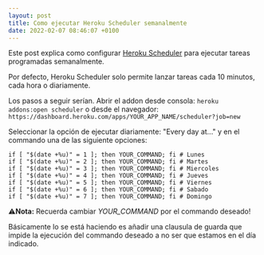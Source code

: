 ```yaml
---
layout: post
title: Como ejecutar Heroku Scheduler semanalmente
date: 2022-02-07 08:46:07 +0100
---
```


Este post explica como configurar [Heroku Scheduler](https://elements.heroku.com/addons/scheduler) 
para ejecutar tareas programadas semanalmente.

Por defecto, Heroku Scheduler solo permite lanzar tareas cada 10 minutos, cada hora o diariamente.

Los pasos a seguir serían. Abrir el addon desde consola:
`heroku addons:open scheduler`
o desde el navegador:
`https://dashboard.heroku.com/apps/YOUR_APP_NAME/scheduler?job=new`

Seleccionar la opción de ejecutar diariamente: "Every day at..." y en el commando una de las 
siguiente opciones:

```
if [ "$(date +%u)" = 1 ]; then YOUR_COMMAND; fi # Lunes
if [ "$(date +%u)" = 2 ]; then YOUR_COMMAND; fi # Martes
if [ "$(date +%u)" = 3 ]; then YOUR_COMMAND; fi # Miercoles
if [ "$(date +%u)" = 4 ]; then YOUR_COMMAND; fi # Jueves
if [ "$(date +%u)" = 5 ]; then YOUR_COMMAND; fi # Viernes
if [ "$(date +%u)" = 6 ]; then YOUR_COMMAND; fi # Sabado
if [ "$(date +%u)" = 7 ]; then YOUR_COMMAND; fi # Domingo
```

⚠️**Nota:** Recuerda cambiar *YOUR_COMMAND* por el commando deseado!

Básicamente lo se está haciendo es añadir una clausula de guarda que impide la ejecución del 
commando deseado a no ser que estamos en el día indicado.